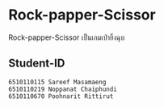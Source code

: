 # Rock-papper-Scissor


Rock-papper-Scissor เป็นเกมเป่ายิ้งฉุบ

## Student-ID
```
6510110115 Sareef Masamaeng
6510110219 Noppanat Chaiphundi
6510110670 Poohnarit Rittirut
```
